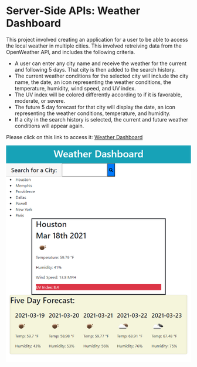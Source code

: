 # Server-Side APIs: Weather Dashboard

This project involved creating an application for a user to be able to access the local weather in multiple cities. This involved retreiving data from the OpenWeather API, and includes the following criteria.

- A user can enter any city name and receive the weather for the current and following 5 days. That city is then added to the search history. 
- The current weather conditions for the selected city will include the city name, the date, an icon representing the weather conditions, the temperature, humidity, wind speed, and UV index.
- The UV index will be colored differently according to if it is favorable, moderate, or severe.
- The future 5 day forecast for that city will display the date, an icon representing the weather conditions, temperature, and humidity.
- If a city in the search history is selected, the current and future weather conditions will appear again.

Please click on this link to access it: [Weather Dashboard](https://url.com)

![demo pic](assets/images/demo-pic.jpg)
